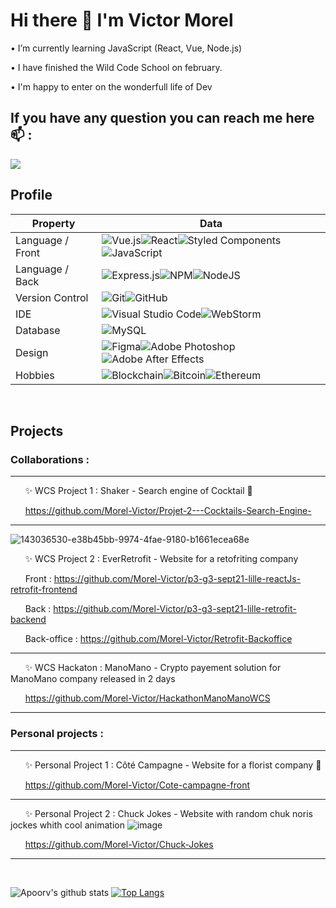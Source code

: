 # Hi there 👋 I'm Victor Morel 

• I’m currently learning JavaScript (React, Vue, Node.js)

• I have finished the Wild Code School on february. 

• I'm happy to enter on the wonderfull life of Dev 

## If you have any question you can reach me here 📫 :
<a href="mailto:morel.victor1@gmail.com"><img src="https://img.shields.io/badge/-morel.victor1@gmail.com-D14836?style=flat&logo=Gmail&logoColor=white"/></a>

## Profile
Property                 | Data  
-------------------------|------
Language / Front           |	![Vue.js](https://img.shields.io/badge/vuejs-%2335495e.svg?style=for-the-badge&logo=vuedotjs&logoColor=%234FC08D)![React](https://img.shields.io/badge/react-%2320232a.svg?style=for-the-badge&logo=react&logoColor=%2361DAFB)![Styled Components](https://img.shields.io/badge/styled--components-DB7093?style=for-the-badge&logo=styled-components&logoColor=white)![JavaScript](https://img.shields.io/badge/javascript-%23323330.svg?style=for-the-badge&logo=javascript&logoColor=%23F7DF1E)
Language / Back    |![Express.js](https://img.shields.io/badge/express.js-%23404d59.svg?style=for-the-badge&logo=express&logoColor=%2361DAFB)![NPM](https://img.shields.io/badge/NPM-%23000000.svg?style=for-the-badge&logo=npm&logoColor=white)![NodeJS](https://img.shields.io/badge/node.js-6DA55F?style=for-the-badge&logo=node.js&logoColor=white)
Version Control                 | ![Git](https://img.shields.io/badge/git-%23F05033.svg?style=for-the-badge&logo=git&logoColor=white)![GitHub](https://img.shields.io/badge/github-%23121011.svg?style=for-the-badge&logo=github&logoColor=white)
IDE | ![Visual Studio Code](https://img.shields.io/badge/Visual%20Studio%20Code-0078d7.svg?style=for-the-badge&logo=visual-studio-code&logoColor=white)![WebStorm](https://img.shields.io/badge/webstorm-143?style=for-the-badge&logo=webstorm&logoColor=white&color=black)
Database | ![MySQL](https://camo.githubusercontent.com/b46e59b09c063a31380646688a68018381767a7a206547c93f896df4643671e9/68747470733a2f2f696d672e736869656c64732e696f2f62616467652f6d7973716c2d2532333030303030662e7376673f7374796c653d666f722d7468652d6261646765266c6f676f3d6d7973716c266c6f676f436f6c6f723d7768697465)
Design | ![Figma](https://img.shields.io/badge/figma-%23F24E1E.svg?style=for-the-badge&logo=figma&logoColor=white)![Adobe Photoshop](https://img.shields.io/badge/adobe%20photoshop-%2331A8FF.svg?style=for-the-badge&logo=adobe%20photoshop&logoColor=white)![Adobe After Effects](https://img.shields.io/badge/Adobe%20After%20Effects-9999FF.svg?style=for-the-badge&logo=Adobe%20After%20Effects&logoColor=white)
Hobbies | ![Blockchain](https://img.shields.io/badge/Blockchain-2F3134?style=for-the-badge&logo=hyperledger&logoColor=white)![Bitcoin](https://img.shields.io/badge/Bitcoin-000?style=for-the-badge&logo=bitcoin&logoColor=white)![Ethereum](https://img.shields.io/badge/Ethereum-3C3C3D?style=for-the-badge&logo=Ethereum&logoColor=white)

&nbsp;

## Projects

### Collaborations :

-----------

&nbsp; &nbsp; &nbsp; ✨ WCS Project 1 : Shaker - Search engine of Cocktail 🍹

&nbsp; &nbsp; &nbsp; https://github.com/Morel-Victor/Projet-2---Cocktails-Search-Engine-

-----------
![143036530-e38b45bb-9974-4fae-9180-b1661ecea68e](https://user-images.githubusercontent.com/69718187/154503644-ee9d6d1b-cbd0-49a5-8ca0-d02e9cc7c903.png)

&nbsp; &nbsp; &nbsp; ✨ WCS Project 2 : EverRetrofit - Website for a retofriting company

&nbsp; &nbsp; &nbsp; Front : https://github.com/Morel-Victor/p3-g3-sept21-lille-reactJs-retrofit-frontend

&nbsp; &nbsp; &nbsp; Back : https://github.com/Morel-Victor/p3-g3-sept21-lille-retrofit-backend

&nbsp; &nbsp; &nbsp; Back-office : https://github.com/Morel-Victor/Retrofit-Backoffice

-----------

&nbsp; &nbsp; &nbsp; ✨ WCS Hackaton : ManoMano - Crypto payement solution for ManoMano company released in 2 days 

&nbsp; &nbsp; &nbsp; https://github.com/Morel-Victor/HackathonManoManoWCS

-----------

### Personal projects :

-----------

&nbsp; &nbsp; &nbsp; ✨ Personal Project 1 : Côté Campagne - Website for a florist company 🌱

&nbsp; &nbsp; &nbsp; https://github.com/Morel-Victor/Cote-campagne-front

-----------

&nbsp; &nbsp; &nbsp; ✨ Personal Project 2 : Chuck Jokes - Website with random chuk noris jockes whith cool animation ![image](https://user-images.githubusercontent.com/69718187/143036530-e38b45bb-9974-4fae-9180-b1661ecea68e.png)

&nbsp; &nbsp; &nbsp; https://github.com/Morel-Victor/Chuck-Jokes 

-----------

&nbsp;

![Apoorv's github stats](https://github-readme-stats.vercel.app/api?username=morel-victor&show_icons=true&title_color=ffc857&icon_color=8ac926&text_color=daf7dc&bg_color=151515&hide=[%22stars%22])
[![Top Langs](https://github-readme-stats.vercel.app/api/top-langs/?username=morel-victor&layout=compact&text_color=daf7dc&bg_color=151515)](https://github.com/NacymeG/github-readme-stats)
